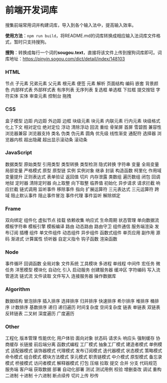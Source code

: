 # 前端开发词库
搜集前端常用词并构建词库，导入到各个输入法中，提高输入效率。

**使用方法**：`npm run build`，将README.md的词库转换成相应输入法词库文件格式，暂时只支持搜狗。

**搜狗**：转换成每行一个词的**sougou.text**，直接将该文件上传到搜狗词库即可。词库地址：https://pinyin.sogou.com/dict/detail/index/148103

### HTML
节点 子元素 兄弟元素 父元素 根元素 便签 元素 解析 页面结构 编码 嵌套 背景颜色 内部样式表 外部样式表 有序列表 无序列表 复选框 单选框 下拉框 提交按钮 字符实体 实体 审查元素 控制台 拖拽

### CSS
盒子模型 边距 内边距 外边距 边框 块级元素 块元素 内联元素 行内元素 块级格式化上下文 相对定位 绝对定位 浮动 清除浮动 回流 重绘 骨架屏 首屏 雪碧图 兼容性 浏览器兼容 浏览器支持 类名 伪类 伪元素 圆角 优先级 线性渐变 通配符 选择器 浏览器内核 超出隐藏 超出显示滚动条 滚动条

### JavaScript
数据类型 原始类型 引用类型 类型转换 类型检测 隐式转换 字符串 变量 全局变量 局部变量 严格模式 原型 原型链 实例 实例对象 继承 封装 构造函数 柯里化 作用域 变量提升 正则表达式 表单验证 返回值 切片 内存泄露 类数组 遍历数组 闭包 回调地狱 定时器 清除定时器 向上取整 向下取整 临界值 初始化 异步请求 请求拦截 响应拦截 链式调用 监听事件 移除事件 指向 扩展运算符 三元表达式 三元运算符 跨域 阻止默认事件 阻止事件冒泡 事件代理 事件监听 解除绑定

### Frame
双向绑定 组件化 虚拟节点 挂载 依赖收集 响应式 生命周期 状态管理 单向数据流 模板字符串 模板引擎 模板编译 路由 动态路由 路由守卫 组件通信 服务端渲染 发布订阅 插槽 组件 单文件组件 动态组件 异步组件 函数式组件 单页应用 副作用 源码 渐进式 计算属性 侦听器 自定义指令 钩子函数 渲染函数

### Node
事件循环 回调函数 全局对象 文件系统 工具模块 多进程 单线程 中间件 宏任务 微任务 洋葱模型 模块化 自动化 引入 启动服务 创建服务器 缓冲区 字符编码 写入流 管道流 链式流 文件读取 文件写入 连接服务器 操作数据库

### Algorithm
数据结构 冒泡排序 插入排序 选择排序 归并排序 快速排序 希尔排序 堆排序 桶排序 计数排序 基数排序 递归 递归遍历 时间复杂度 空间复杂度 链表 单链表 双链表 反转链表 二叉树 深度遍历 广度遍历

### Other
工程化 版本管理 性能优化 用户体验 面向对象 状态码 请求头 响应头 强制缓存 协商缓存 长链接 前后端分离 函数式编程 工厂模式 抽象工厂模式 建造者模式 单例模式 适配器模式 装饰器模式 代理模式 发布订阅模式 迭代器模式 状态模式 策略模式 命令模式 组合模式 模块方法模式 享元模式 职责链模式 中介模式 原型模式 备忘录模式 桥接模式 访问者模式 解释器模式 打包 压缩 拉取 提交 合并 分支 代码规范 服务端 客户端 获取数据 部署 自动化部署 测试 测试用例 校验 增删查改 调试 重构 二进制 十进制 十六进制 断点续传 切片上传 秒传